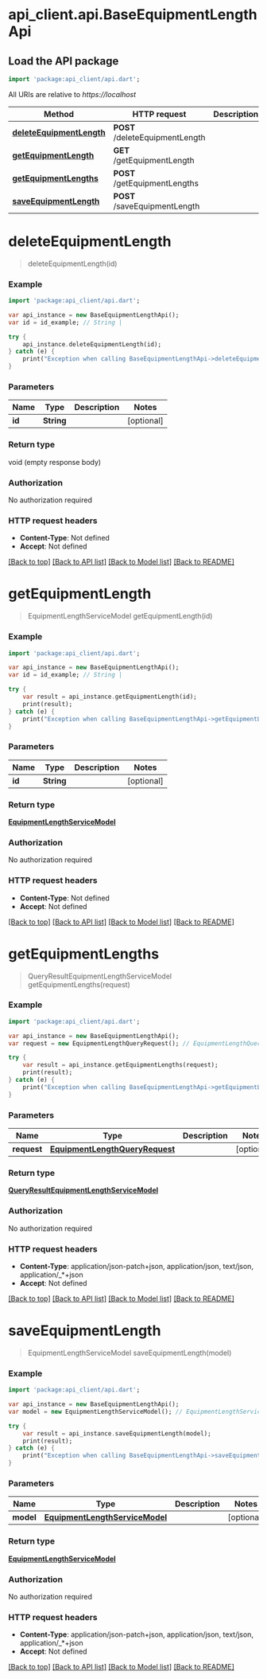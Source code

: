 # api_client.api.BaseEquipmentLengthApi

## Load the API package
```dart
import 'package:api_client/api.dart';
```

All URIs are relative to *https://localhost*

Method | HTTP request | Description
------------- | ------------- | -------------
[**deleteEquipmentLength**](BaseEquipmentLengthApi.md#deleteEquipmentLength) | **POST** /deleteEquipmentLength | 
[**getEquipmentLength**](BaseEquipmentLengthApi.md#getEquipmentLength) | **GET** /getEquipmentLength | 
[**getEquipmentLengths**](BaseEquipmentLengthApi.md#getEquipmentLengths) | **POST** /getEquipmentLengths | 
[**saveEquipmentLength**](BaseEquipmentLengthApi.md#saveEquipmentLength) | **POST** /saveEquipmentLength | 


# **deleteEquipmentLength**
> deleteEquipmentLength(id)



### Example 
```dart
import 'package:api_client/api.dart';

var api_instance = new BaseEquipmentLengthApi();
var id = id_example; // String | 

try { 
    api_instance.deleteEquipmentLength(id);
} catch (e) {
    print("Exception when calling BaseEquipmentLengthApi->deleteEquipmentLength: $e\n");
}
```

### Parameters

Name | Type | Description  | Notes
------------- | ------------- | ------------- | -------------
 **id** | **String**|  | [optional] 

### Return type

void (empty response body)

### Authorization

No authorization required

### HTTP request headers

 - **Content-Type**: Not defined
 - **Accept**: Not defined

[[Back to top]](#) [[Back to API list]](../README.md#documentation-for-api-endpoints) [[Back to Model list]](../README.md#documentation-for-models) [[Back to README]](../README.md)

# **getEquipmentLength**
> EquipmentLengthServiceModel getEquipmentLength(id)



### Example 
```dart
import 'package:api_client/api.dart';

var api_instance = new BaseEquipmentLengthApi();
var id = id_example; // String | 

try { 
    var result = api_instance.getEquipmentLength(id);
    print(result);
} catch (e) {
    print("Exception when calling BaseEquipmentLengthApi->getEquipmentLength: $e\n");
}
```

### Parameters

Name | Type | Description  | Notes
------------- | ------------- | ------------- | -------------
 **id** | **String**|  | [optional] 

### Return type

[**EquipmentLengthServiceModel**](EquipmentLengthServiceModel.md)

### Authorization

No authorization required

### HTTP request headers

 - **Content-Type**: Not defined
 - **Accept**: Not defined

[[Back to top]](#) [[Back to API list]](../README.md#documentation-for-api-endpoints) [[Back to Model list]](../README.md#documentation-for-models) [[Back to README]](../README.md)

# **getEquipmentLengths**
> QueryResultEquipmentLengthServiceModel getEquipmentLengths(request)



### Example 
```dart
import 'package:api_client/api.dart';

var api_instance = new BaseEquipmentLengthApi();
var request = new EquipmentLengthQueryRequest(); // EquipmentLengthQueryRequest | 

try { 
    var result = api_instance.getEquipmentLengths(request);
    print(result);
} catch (e) {
    print("Exception when calling BaseEquipmentLengthApi->getEquipmentLengths: $e\n");
}
```

### Parameters

Name | Type | Description  | Notes
------------- | ------------- | ------------- | -------------
 **request** | [**EquipmentLengthQueryRequest**](EquipmentLengthQueryRequest.md)|  | [optional] 

### Return type

[**QueryResultEquipmentLengthServiceModel**](QueryResultEquipmentLengthServiceModel.md)

### Authorization

No authorization required

### HTTP request headers

 - **Content-Type**: application/json-patch+json, application/json, text/json, application/_*+json
 - **Accept**: Not defined

[[Back to top]](#) [[Back to API list]](../README.md#documentation-for-api-endpoints) [[Back to Model list]](../README.md#documentation-for-models) [[Back to README]](../README.md)

# **saveEquipmentLength**
> EquipmentLengthServiceModel saveEquipmentLength(model)



### Example 
```dart
import 'package:api_client/api.dart';

var api_instance = new BaseEquipmentLengthApi();
var model = new EquipmentLengthServiceModel(); // EquipmentLengthServiceModel | 

try { 
    var result = api_instance.saveEquipmentLength(model);
    print(result);
} catch (e) {
    print("Exception when calling BaseEquipmentLengthApi->saveEquipmentLength: $e\n");
}
```

### Parameters

Name | Type | Description  | Notes
------------- | ------------- | ------------- | -------------
 **model** | [**EquipmentLengthServiceModel**](EquipmentLengthServiceModel.md)|  | [optional] 

### Return type

[**EquipmentLengthServiceModel**](EquipmentLengthServiceModel.md)

### Authorization

No authorization required

### HTTP request headers

 - **Content-Type**: application/json-patch+json, application/json, text/json, application/_*+json
 - **Accept**: Not defined

[[Back to top]](#) [[Back to API list]](../README.md#documentation-for-api-endpoints) [[Back to Model list]](../README.md#documentation-for-models) [[Back to README]](../README.md)

